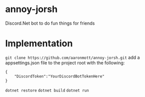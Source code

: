# annoy-jorsh
Discord.Net bot to do fun things for friends

# Implementation
`git clone https://github.com/aaronmott/annoy-jorsh.git`
add a appsettings.json file to the project root with the following:
~~~
{
    "DiscordToken":"YourDiscordBotTokenHere"
}
~~~
`dotnet restore`
`dotnet build`
`dotnet run`
